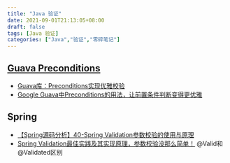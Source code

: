 ```yaml
---
title: "Java 验证"
date: 2021-09-01T21:13:05+08:00
draft: false
tags: [Java 验证]
categories: ["Java","验证","零碎笔记"]
---
```


## [Guava Preconditions](https://github.com/google/guava/wiki/PreconditionsExplained)

- [Guava库：Preconditions实现优雅校验](https://blog.csdn.net/aitangyong/article/details/54089380)
- [Google Guava中Preconditions的用法，让前置条件判断变得更优雅](https://blog.csdn.net/zivensonice/article/details/51912188)

## Spring 
- [【Spring源码分析】40-Spring Validation参数校验的使用与原理](https://blog.csdn.net/shenchaohao12321/article/details/100163991)
- [Spring Validation最佳实践及其实现原理，参数校验没那么简单！](https://segmentfault.com/a/1190000023471742) @Valid和@Validated区别